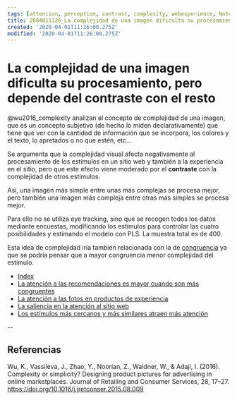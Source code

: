 ```yaml
---
tags: [attencion, perception, contrast, complexity, webexperience, Notebooks/attention, Notebooks/perception]
title: 2004011126_La complejidad de una imagen dificulta su procesamiento, pero depende del contraste con el resto
created: '2020-04-01T11:26:00.275Z'
modified: '2020-04-01T11:26:00.275Z'
---
```


# La complejidad de una imagen dificulta su procesamiento, pero depende del contraste con el resto

@wu2016_complexity analizan el concepto de complejidad de una imagen, que es un concepto subjetivo (de hecho lo miden declarativamente) que tiene que ver con la cantidad de información que se incorpora, los colores y el texto, lo apretados o no que estén, etc...

Se argumenta que la complejidad visual afecta negativamente al procesamiento de los estímulos en un sitio web y también a la experiencia en el sitio, pero que este efecto viene moderado por el **contraste** con la complejidad de otros estímulos.

Así, una imagen más simple entre unas más complejas se procesa mejor, pero también una imagen más compleja entre otras más simples se procesa mejor.

Para ello no se utiliza eye tracking, sino que se recogen todos los datos mediante encuestas, modificando los estímulos para controlar las cuatro posibilidades y estimando el modelo con PLS. La muestra total es de 400.

Esta idea de complejidad iría también relacionada con la de [congruencia](2003281654_atencion_recomendaciones_congruencia_productos.md) ya que se podría pensar que a mayor congruencia menor complejidad del estímulo. 

- [Index](_2003101705_index.md)
- [La atención a las recomendaciones es mayor cuando son más congruentes](2003281654_atencion_recomendaciones_congruencia_productos.md)
- [La atención a las fotos en productos de experiencia](2003210809_atencionfotos_productosexperiencia.md)
- [La saliencia en la atención al sitio web](2003310840_saliencia_convencion_atencion_sitio.md)
- [Los estímulos más cercanos y más similares atraen más atención](2003260716_estimulosproximosysimilares_atencion.md)


--
## Referencias

Wu, K., Vassileva, J., Zhao, Y., Noorian, Z., Waldner, W., & Adaji, I. (2016). Complexity or simplicity? Designing product pictures for advertising in online marketplaces. Journal of Retailing and Consumer Services, 28, 17–27. https://doi.org/10.1016/j.jretconser.2015.08.009
